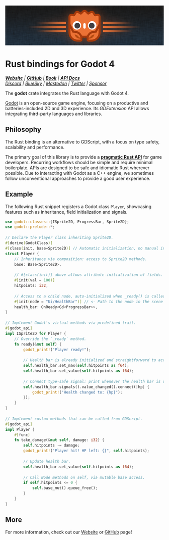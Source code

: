![logo.png](https://github.com/godot-rust/assets/blob/master/gdext/banner.png?raw=true)

# Rust bindings for Godot 4

_**[Website]** | **[GitHub]** | **[Book]** | **[API Docs]**_   
_[Discord] | [BlueSky] | [Mastodon] | [Twitter] | [Sponsor]_

The **godot** crate integrates the Rust language with Godot 4.

[Godot] is an open-source game engine, focusing on a productive and batteries-included 2D and 3D experience.
Its _GDExtension_ API allows integrating third-party languages and libraries.


## Philosophy

The Rust binding is an alternative to GDScript, with a focus on type safety, scalability and performance.

The primary goal of this library is to provide a [**pragmatic Rust API**][philosophy] for game developers.
Recurring workflows should be simple and require minimal boilerplate. APIs are designed to be safe and idiomatic Rust wherever possible.
Due to interacting with Godot as a C++ engine, we sometimes follow unconventional approaches to provide a good user experience.


## Example

The following Rust snippet registers a Godot class `Player`, showcasing features such as inheritance, field initialization and signals.

```rust
use godot::classes::{ISprite2D, ProgressBar, Sprite2D};
use godot::prelude::*;

// Declare the Player class inheriting Sprite2D.
#[derive(GodotClass)]
#[class(init, base=Sprite2D)] // Automatic initialization, no manual init() needed.
struct Player {
    // Inheritance via composition: access to Sprite2D methods.
    base: Base<Sprite2D>,

    // #[class(init)] above allows attribute-initialization of fields.
    #[init(val = 100)]
    hitpoints: i32,

    // Access to a child node, auto-initialized when _ready() is called.
    #[init(node = "Ui/HealthBar")] // <- Path to the node in the scene tree.
    health_bar: OnReady<Gd<ProgressBar>>,
}

// Implement Godot's virtual methods via predefined trait.
#[godot_api]
impl ISprite2D for Player {
    // Override the `_ready` method.
    fn ready(&mut self) {
        godot_print!("Player ready!");

        // Health bar is already initialized and straightforward to access.
        self.health_bar.set_max(self.hitpoints as f64);
        self.health_bar.set_value(self.hitpoints as f64);

        // Connect type-safe signal: print whenever the health bar is updated.
        self.health_bar.signals().value_changed().connect(|hp| {
            godot_print!("Health changed to: {hp}");
        });
    }
}

// Implement custom methods that can be called from GDScript.
#[godot_api]
impl Player {
    #[func]
    fn take_damage(&mut self, damage: i32) {
        self.hitpoints -= damage;
        godot_print!("Player hit! HP left: {}", self.hitpoints);

        // Update health bar.
        self.health_bar.set_value(self.hitpoints as f64);

        // Call Node methods on self, via mutable base access.
        if self.hitpoints <= 0 {
            self.base_mut().queue_free();
        }
    }
}
```


## More

For more information, check out our [Website] or [GitHub] page!


[API Docs]: https://godot-rust.github.io/docs/gdext
[Book]: https://godot-rust.github.io/book
[Discord]: https://discord.gg/aKUCJ8rJsc
[GitHub]: https://github.com/godot-rust/gdext
[Godot]: https://godotengine.org
[Mastodon]: https://mastodon.gamedev.place/@GodotRust
[BlueSky]: https://bsky.app/profile/godot-rust.bsky.social
[philosophy]: https://godot-rust.github.io/book/contribute/philosophy.html
[Sponsor]: https://github.com/sponsors/Bromeon
[Twitter]: https://twitter.com/GodotRust
[Website]: https://godot-rust.github.io
